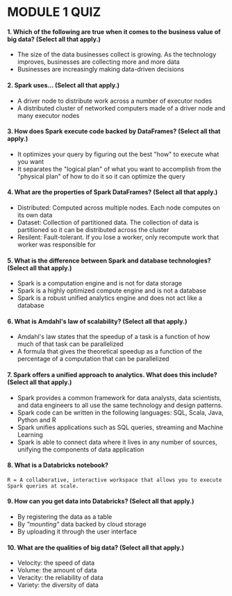 # MODULE 1 QUIZ

#### 1. Which of the following are true when it comes to the business value of big data? (Select all that apply.)
  * The size of the data businesses collect is growing. As the technology improves, businesses are collecting more and more data
  * Businesses are increasingly making data-driven decisions


#### 2. Spark uses... (Select all that apply.)
  * A driver node to distribute work across a number of executor nodes
  * A distributed cluster of networked computers made of a driver node and many executor nodes


#### 3. How does Spark execute code backed by DataFrames? (Select all that apply.)
  * It optimizes your query by figuring out the best "how" to execute what you want
  * It separates the "logical plan" of what you want to accomplish from the "physical plan" of how to do it so it can optimize the query


#### 4. What are the properties of Spark DataFrames? (Select all that apply.)
  * Distributed: Computed across multiple nodes. Each node computes on its own data
  * Dataset: Collection of partitioned data. The collection of data is partitioned so it can be distributed across the cluster
  * Resilent: Fault-tolerant. If you lose a worker, only recompute work that worker was responsible for


#### 5. What is the difference between Spark and database technologies? (Select all that apply.)
  * Spark is a computation engine and is not for data storage
  * Spark is a highly optimized compute engine and is not a database
  * Spark is a robust unified analytics engine and does not act like a database


#### 6. What is Amdahl's law of scalability? (Select all that apply.)
  * Amdahl's law states that the speedup of a task is a function of how much of that task can be parallelized
  * A formula that gives the theoretical speedup as a function of the percentage of a computation that can be parallelized


#### 7. Spark offers a unified approach to analytics. What does this include? (Select all that apply.)
  * Spark provides a common framework for data analysts, data scientists, and data engineers to all use the same technology and design patterns.
  * Spark code can be written in the following languages: SQL, Scala, Java, Python and R
  * Spark unifies applications such as SQL queries, streaming and Machine Learning
  * Spark is able to connect data where it lives in any number of sources, unifying the components of data application


#### 8. What is a Databricks notebook?
    
    
    R = A collaborative, interactive workspace that allows you to execute Spark queries at scale.


#### 9. How can you get data into Databricks? (Select all that apply.)
  * By registering the data as a table
  * By *"mounting"* data backed by cloud storage
  * By uploading it through the user interface


#### 10. What are the qualities of big data? (Select all that apply.)
  * Velocity: the speed of data
  * Volume: the amount of data
  * Veracity: the reliability of data
  * Variety: the diversity of data
